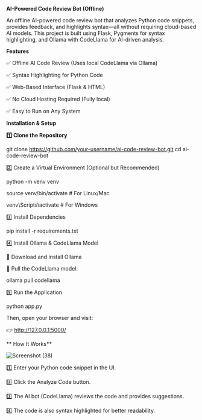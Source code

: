 **AI-Powered Code Review Bot (Offline)**




An offline AI-powered code review bot that analyzes Python code snippets, provides feedback, and highlights syntax—all without requiring cloud-based AI models. This project is built using Flask, Pygments for syntax highlighting, and Ollama with CodeLlama for AI-driven analysis.


**Features**


✅ Offline AI Code Review (Uses local CodeLlama via Ollama)

✅ Syntax Highlighting for Python Code

✅ Web-Based Interface (Flask & HTML)

✅ No Cloud Hosting Required (Fully local)

✅ Easy to Run on Any System



**Installation & Setup**


**1️⃣ Clone the Repository**


git clone https://github.com/your-username/ai-code-review-bot.git
cd ai-code-review-bot


2️⃣ Create a Virtual Environment (Optional but Recommended)



python -m venv venv


source venv/bin/activate  # For Linux/Mac


venv\Scripts\activate     # For Windows


3️⃣ Install Dependencies


pip install -r requirements.txt


4️⃣ Install Ollama & CodeLlama Model


🔹 Download and install Ollama


🔹 Pull the CodeLlama model:



ollama pull codellama


5️⃣ Run the Application


python app.py

Then, open your browser and visit:

👉 http://127.0.0.1:5000/




** How It Works**

![Screenshot (38)](https://github.com/user-attachments/assets/b434c204-ee9c-42d3-91fe-63add4ef8a3c)











1️⃣ Enter your Python code snippet in the UI.



2️⃣ Click the Analyze Code button.



3️⃣ The AI bot (CodeLlama) reviews the code and provides suggestions.



4️⃣ The code is also syntax highlighted for better readability.
















